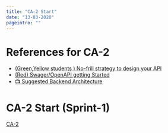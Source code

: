 ```yaml
---
title: "CA-2 Start"
date: "13-03-2020"
pageintro: ""
---
```

# References for CA-2
<!--BEGIN guides ##-->
- [(Green,Yellow students ) No-frill strategy to design your API](https://docs.google.com/document/d/1SUe4aZ-hGW3mYO9c6DmBq_X0dbjGhl4Lr5VTLEb2yco/edit?usp=sharing
)
- [(Red) Swager/OpenAPI getting Started](https://github.com/swagger-api/swagger-core/wiki/Swagger-2.X---Getting-started#quick-start)
- [:tv: Suggested Backend Architecture](https://www.youtube.com/watch?v=ish1OTwrvxc&feature=youtu.be)
<!--END guides ##-->         

# CA-2 Start (Sprint-1)
<!--BEGIN ca ##-->
[CA-2](https://drive.google.com/open?id=1KwvtlWjx-FINtFSUfkybmThiOaHmSonQgOhssf3hkdU)
<!--END ca ##-->